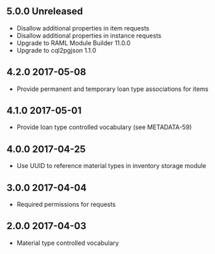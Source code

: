## 5.0.0 Unreleased

* Disallow additional properties in item requests
* Disallow additional properties in instance requests
* Upgrade to RAML Module Builder 11.0.0
* Upgrade to cql2pgjson 1.1.0

## 4.2.0 2017-05-08

* Provide permanent and temporary loan type associations for items

## 4.1.0 2017-05-01

* Provide loan type controlled vocabulary (see METADATA-59)

## 4.0.0 2017-04-25

* Use UUID to reference material types in inventory storage module

## 3.0.0 2017-04-04

* Required permissions for requests

## 2.0.0 2017-04-03

* Material type controlled vocabulary

